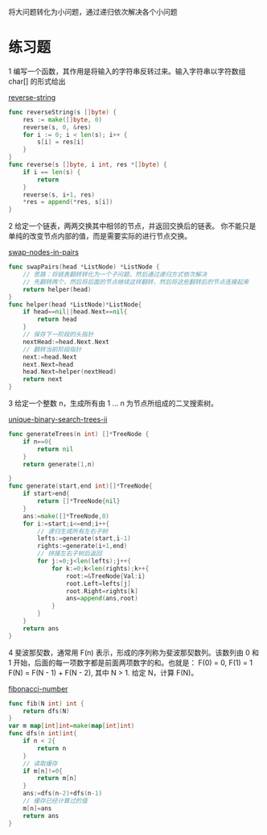将大问题转化为小问题，通过递归依次解决各个小问题

# 练习题

1 编写一个函数，其作用是将输入的字符串反转过来。输入字符串以字符数组 char[] 的形式给出

[reverse-string](https://leetcode-cn.com/problems/reverse-string/)

```go
func reverseString(s []byte) {
    res := make([]byte, 0)
    reverse(s, 0, &res)
    for i := 0; i < len(s); i++ {
        s[i] = res[i]
    }
}
func reverse(s []byte, i int, res *[]byte) {
    if i == len(s) {
        return
    }
    reverse(s, i+1, res)
    *res = append(*res, s[i])
}
```



2 给定一个链表，两两交换其中相邻的节点，并返回交换后的链表。 你不能只是单纯的改变节点内部的值，而是需要实际的进行节点交换。

[swap-nodes-in-pairs](https://leetcode-cn.com/problems/swap-nodes-in-pairs/)

```go
func swapPairs(head *ListNode) *ListNode {
    // 思路：将链表翻转转化为一个子问题，然后通过递归方式依次解决
    // 先翻转两个，然后将后面的节点继续这样翻转，然后将这些翻转后的节点连接起来
    return helper(head)
}
func helper(head *ListNode)*ListNode{
    if head==nil||head.Next==nil{
        return head
    }
    // 保存下一阶段的头指针
    nextHead:=head.Next.Next
    // 翻转当前阶段指针
    next:=head.Next
    next.Next=head
    head.Next=helper(nextHead)
    return next
}
```



3 给定一个整数 n，生成所有由 1 ... n 为节点所组成的二叉搜索树。

[unique-binary-search-trees-ii](https://leetcode-cn.com/problems/unique-binary-search-trees-ii/)

```go
func generateTrees(n int) []*TreeNode {
    if n==0{
        return nil
    }
    return generate(1,n)

}
func generate(start,end int)[]*TreeNode{
    if start>end{
        return []*TreeNode{nil}
    }
    ans:=make([]*TreeNode,0)
    for i:=start;i<=end;i++{
        // 递归生成所有左右子树
        lefts:=generate(start,i-1)
        rights:=generate(i+1,end)
        // 拼接左右子树后返回
        for j:=0;j<len(lefts);j++{
            for k:=0;k<len(rights);k++{
                root:=&TreeNode{Val:i}
                root.Left=lefts[j]
                root.Right=rights[k]
                ans=append(ans,root)
            }
        }
    }
    return ans
}
```



4 斐波那契数，通常用 F(n) 表示，形成的序列称为斐波那契数列。该数列由 0 和 1 开始，后面的每一项数字都是前面两项数字的和。也就是： F(0) = 0, F(1) = 1 F(N) = F(N - 1) + F(N - 2), 其中 N > 1. 给定 N，计算 F(N)。

[fibonacci-number](https://leetcode-cn.com/problems/fibonacci-number/)

```go
func fib(N int) int {
    return dfs(N)
}
var m map[int]int=make(map[int]int)
func dfs(n int)int{
    if n < 2{
        return n
    }
    // 读取缓存
    if m[n]!=0{
        return m[n]
    }
    ans:=dfs(n-2)+dfs(n-1)
    // 缓存已经计算过的值
    m[n]=ans
    return ans
}
```

